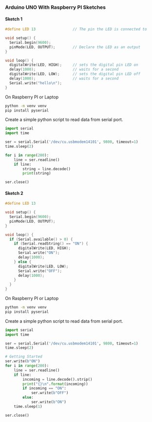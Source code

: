 ### Arduino UNO With Raspberry PI Sketches

#### Sketch 1

```cpp
#define LED 13                 // The pin the LED is connected to

void setup() {
  Serial.begin(9600);
  pinMode(LED, OUTPUT);        // Declare the LED as an output
}

void loop() {
  digitalWrite(LED, HIGH);     // sets the digital pin LED on
  delay(1000);                 // waits for a second
  digitalWrite(LED, LOW);      // sets the digital pin LED off
  delay(1000);                 // waits for a second
  Serial.write("hello\n");
}
```

On Raspberry PI or Laptop 

```bash
python -m venv venv
pip install pyserial
```

Create a simple python script to read data from serial port.

```python
import serial
import time

ser = serial.Serial('/dev/cu.usbmodem14101', 9800, timeout=1)
time.sleep(2)

for i in range(200):
    line = ser.readline()
    if line:
        string = line.decode()
        print(string)

ser.close()
```

#### Sketch 2

```cpp
#define LED 13

void setup() {
  Serial.begin(9600);
  pinMode(LED, OUTPUT);
}

void loop() {
  if (Serial.available() > 0) {
    if (Serial.readString() == "ON") {
      digitalWrite(LED, HIGH);
      Serial.write("ON");
      delay(1000);
    } else {
      digitalWrite(LED, LOW);
      Serial.write("OFF");
      delay(1000);
    }
  }
}
```

On Raspberry PI or Laptop

```bash
python -m venv venv
pip install pyserial
```

Create a simple python script to read data from serial port.

```python
import serial
import time

ser = serial.Serial('/dev/cu.usbmodem14101', 9800, timeout=1)
time.sleep(2)

# Getting Started
ser.write(b"ON")
for i in range(200):
    line = ser.readline()
    if line:
        incoming = line.decode().strip()
        print("{}\n".format(incoming))
        if incoming == "ON":
            ser.write(b"OFF")
        else:
            ser.write(b"ON")
    time.sleep(1)

ser.close()
```
